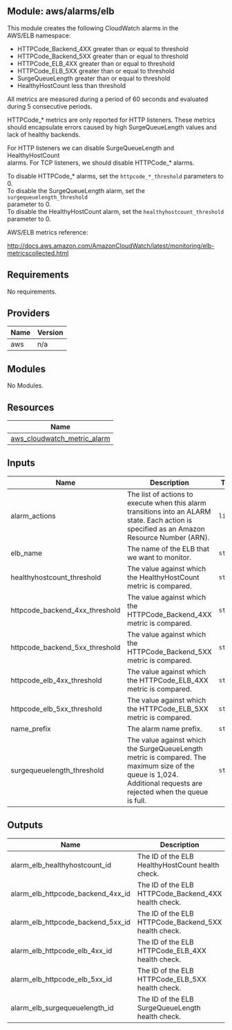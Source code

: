 ## Module: aws/alarms/elb

This module creates the following CloudWatch alarms in the  
AWS/ELB namespace:

  - HTTPCode\_Backend\_4XX greater than or equal to threshold
  - HTTPCode\_Backend\_5XX greater than or equal to threshold
  - HTTPCode\_ELB\_4XX greater than or equal to threshold
  - HTTPCode\_ELB\_5XX greater than or equal to threshold
  - SurgeQueueLength greater than or equal to threshold
  - HealthyHostCount less than threshold

All metrics are measured during a period of 60 seconds and evaluated  
during 5 consecutive periods.

HTTPCode\_* metrics are only reported for HTTP listeners. These metrics  
should encapsulate errors caused by high SurgeQueueLength values and  
lack of healthy backends.

For HTTP listeners we can disable SurgeQueueLength and HealthyHostCount  
alarms. For TCP listeners, we should disable HTTPCode\_* alarms.

To disable HTTPCode\_* alarms, set the `httpcode_*_threshold` parameters to 0.  
To disable the SurgeQueueLength alarm, set the `surgequeuelength_threshold`  
parameter to 0.  
To disable the HealthyHostCount alarm, set the `healthyhostcount_threshold`  
parameter to 0.

AWS/ELB metrics reference:

http://docs.aws.amazon.com/AmazonCloudWatch/latest/monitoring/elb-metricscollected.html

## Requirements

No requirements.

## Providers

| Name | Version |
|------|---------|
| aws | n/a |

## Modules

No Modules.

## Resources

| Name |
|------|
| [aws_cloudwatch_metric_alarm](https://registry.terraform.io/providers/hashicorp/aws/latest/docs/resources/cloudwatch_metric_alarm) |

## Inputs

| Name | Description | Type | Default | Required |
|------|-------------|------|---------|:--------:|
| alarm\_actions | The list of actions to execute when this alarm transitions into an ALARM state. Each action is specified as an Amazon Resource Number (ARN). | `list` | n/a | yes |
| elb\_name | The name of the ELB that we want to monitor. | `string` | n/a | yes |
| healthyhostcount\_threshold | The value against which the HealthyHostCount metric is compared. | `string` | `"0"` | no |
| httpcode\_backend\_4xx\_threshold | The value against which the HTTPCode\_Backend\_4XX metric is compared. | `string` | `"80"` | no |
| httpcode\_backend\_5xx\_threshold | The value against which the HTTPCode\_Backend\_5XX metric is compared. | `string` | `"80"` | no |
| httpcode\_elb\_4xx\_threshold | The value against which the HTTPCode\_ELB\_4XX metric is compared. | `string` | `"80"` | no |
| httpcode\_elb\_5xx\_threshold | The value against which the HTTPCode\_ELB\_5XX metric is compared. | `string` | `"80"` | no |
| name\_prefix | The alarm name prefix. | `string` | n/a | yes |
| surgequeuelength\_threshold | The value against which the SurgeQueueLength metric is compared. The maximum size of the queue is 1,024. Additional requests are rejected when the queue is full. | `string` | `"0"` | no |

## Outputs

| Name | Description |
|------|-------------|
| alarm\_elb\_healthyhostcount\_id | The ID of the ELB HealthyHostCount health check. |
| alarm\_elb\_httpcode\_backend\_4xx\_id | The ID of the ELB HTTPCode\_Backend\_4XX health check. |
| alarm\_elb\_httpcode\_backend\_5xx\_id | The ID of the ELB HTTPCode\_Backend\_5XX health check. |
| alarm\_elb\_httpcode\_elb\_4xx\_id | The ID of the ELB HTTPCode\_ELB\_4XX health check. |
| alarm\_elb\_httpcode\_elb\_5xx\_id | The ID of the ELB HTTPCode\_ELB\_5XX health check. |
| alarm\_elb\_surgequeuelength\_id | The ID of the ELB SurgeQueueLength health check. |
